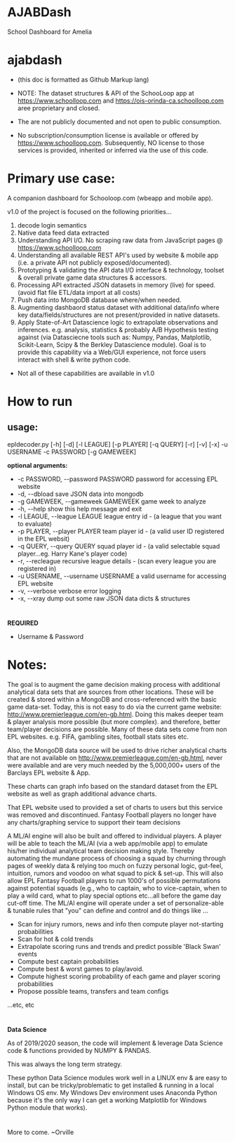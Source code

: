 # AJABDash
School Dashboard for Amelia

# ajabdash
- (this doc is formatted as Github Markup lang)
- NOTE: The dataset structures & API of the SchooLoop app at https://www.schoolloop.com and https://ois-orinda-ca.schoolloop.com aree proprietary and closed.

- The are not publicly documented and not open to public consumption.

- No subscription/consumption license is available or offered by https://www.schoolloop.com. Subsequently, NO license to those services is provided, inherited or inferred via the use of this code.


# Primary use case:
A companion dashboard for Schooloop.com (wbeapp and mobile app).

v1.0 of the project is focused on the following priorities...

1. decode login semantics
2. Native data feed data extracted
3. Understanding API I/O. No scraping raw data from JavaScript pages @ https://www.schoolloop.com
4. Understanding all available REST API's used by website & mobile app (i.e. a private API not publicly exposed/documented).
5. Prototyping & validating the API data I/O interface & technology, toolset & overall private game data structures & accessors.
6. Processing API extracted JSON datasets in memory (live) for speed. (avoid flat file ETL/data import at all costs)
7. Push data into MongoDB database where/when needed.
8. Augmenting dashbaord status dataset with additional data/info where key data/fields/structures are not present/provided in native datasets.
9. Apply State-of-Art Datascience logic to extrapolate observations and inferences. e.g. analysis, statistics & probably A/B Hypothesis testing against (via Datasciecne tools such as: Numpy, Pandas, Matplotlib, Scikit-Learn, Scipy & the Berkley Datascience module). Goal is to provide this capability via a Web/GUI experience, not force users interact with shell & write python code.

- Not all of these capabilities are available in v1.0


How to run
=================================
## usage:
   epldecoder.py [-h] [-d] [-l LEAGUE] [-p PLAYER] [-q QUERY] [-r] [-v] [-x] -u USERNAME -c PASSWORD [-g GAMEWEEK]

**optional arguments:**
- -c PASSWORD, --password PASSWORD  password for accessing EPL website
- -d, --dbload                      save JSON data into mongodb
- -g GAMEWEEK, --gameweek GAMEWEEK  game week to analyze
- -h, --help                        show this help message and exit
- -l LEAGUE, --league LEAGUE        league entry id - (a league that you want to evaluate)
- -p PLAYER, --player PLAYER        team player id - (a valid user ID registered in the EPL websit)
- -q QUERY, --query QUERY           squad player id - (a valid selectable squad player...eg. Harry Kane's player code)
- -r, --recleague                   recursive league details - (scan every league you are registered in)
- -u USERNAME, --username USERNAME  a valid username for accessing EPL website
- -v, --verbose                     verbose error logging
- -x, --xray                        dump out some raw JSON data dicts & structures


#

**REQUIRED**
- Username & Password



Notes:
=================================
The goal is to augment the game decision making process with additional analytical data sets that are sources from other locations. These will be created & stored within a MongoDB and cross-referenced with the basic game data-set. Today, this is not easy to do via the current game website: http://www.premierleague.com/en-gb.html. Doing this makes deeper team & player analysis more possible (but more complex). and therefore, better team/player decisions are possible. Many of these data sets come from non EPL websites. e.g. FIFA, gambling sites, football stats sites etc.

Also, the MongoDB data source will be used to drive richer analytical charts that are not available on http://www.premierleague.com/en-gb.html, never were available and are very much needed by the 5,000,000+ users of the Barclays EPL website & App.

These charts can graph info based on the standard dataset from the EPL website as well as graph additional advance charts.

That EPL website used to provided a set of charts to users but this service was removed and discontinued. Fantasy Football players no longer have any charts/graphing service to support their team decisions

A ML/AI engine will also be built and offered to individual players. A player will be able to teach the ML/AI (via a web app/mobile app) to emulate his/her individual analytical team decision making style. Thereby automating the mundane process of choosing a squad by churning through pages of weekly data & relying too much on fuzzy personal logic, gut-feel, intuition, rumors and voodoo on what squad to pick & set-up. This will also allow EPL Fantasy Football players to run 1000's of possible permutations against potential squads (e.g., who to captain, who to vice-captain, when to play a wild card, what to play special options etc...all before the game day cut-off time.
The ML/AI engine will operate under a set of personalize-able & tunable rules that "you" can define and control and do things like ...

- Scan for injury rumors, news and info then compute player not-starting probabilities
- Scan for hot & cold trends
- Extrapolate scoring runs and trends and predict possible 'Black Swan' events
- Compute best captain probabilities
- Compute best & worst games to play/avoid.
- Compute highest scoring probability of each game and player scoring probabilities
- Propose possible teams, transfers and team configs

...etc, etc

#
**Data Science**

As of 2019/2020 season, the code will implement & leverage Data Science code & functions provided by NUMPY & PANDAS.

This was always the long term strategy.

These python Data Science modules work well in a LINUX env & are easy to install, but can be tricky/problematic to get installed & running in a local Windows OS env. My Windows Dev environment uses Anaconda Python because it's the only way I can get a working Matplotlib for Windows Python module that works).

#
More to come. ~Orville
